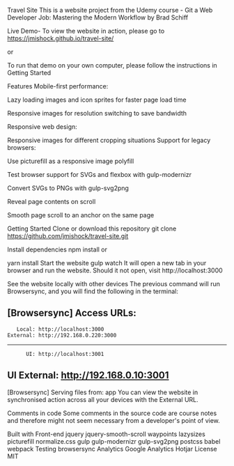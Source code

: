 Travel Site
This is a website project from the Udemy course - Git a Web Developer Job: Mastering the Modern Workflow by Brad Schiff

Live Demo-
To view the website in action, please go to https://jmishock.github.io/travel-site/

or

To run that demo on your own computer, please follow the instructions in Getting Started

Features
Mobile-first performance:

Lazy loading images and icon sprites for faster page load time

Responsive images for resolution switching to save bandwidth

Responsive web design:

Responsive images for different cropping situations
Support for legacy browsers:

Use picturefill as a responsive image polyfill

Test browser support for SVGs and flexbox with gulp-modernizr

Convert SVGs to PNGs with gulp-svg2png

Reveal page contents on scroll

Smooth page scroll to an anchor on the same page

Getting Started
Clone or download this repository
git clone https://github.com/jmishock/travel-site.git

Install dependencies
npm install
or

yarn install
Start the website
gulp watch
It will open a new tab in your browser and run the website. Should it not open, visit http://localhost:3000

See the website locally with other devices
The previous command will run Browsersync, and you will find the following in the terminal:

[Browsersync] Access URLs:
 -------------------------------------
       Local: http://localhost:3000
    External: http://192.168.0.220:3000
 -------------------------------------
          UI: http://localhost:3001
 UI External: http://192.168.0.10:3001
 -------------------------------------
[Browsersync] Serving files from: app
You can view the website in synchronised action across all your devices with the External URL.

Comments in code
Some comments in the source code are course notes and therefore might not seem necessary from a developer's point of view.

Built with
Front-end
jquery
jquery-smooth-scroll
waypoints
lazysizes
picturefill
normalize.css
gulp
gulp-modernizr
gulp-svg2png
postcss
babel
webpack
Testing
browsersync
Analytics
Google Analytics
Hotjar
License
MIT
